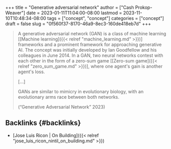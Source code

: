 +++
title = "Generative adversarial network"
author = ["Cash Prokop-Weaver"]
date = 2023-01-11T11:04:00-08:00
lastmod = 2023-11-10T10:48:34-08:00
tags = ["concept", "concept"]
categories = ["concept"]
draft = false
slug = "0f560f37-8170-46a9-8ec3-160de418eb7d"
+++

> A generative adversarial network (GAN) is a class of machine learning [[Machine learning]({{< relref "machine_learning.md" >}})] frameworks and a prominent framework for approaching generative AI. The concept was initially developed by Ian Goodfellow and his colleagues in June 2014. In a GAN, two neural networks contest with each other in the form of a zero-sum game [[Zero-sum game]({{< relref "zero_sum_game.md" >}})], where one agent's gain is another agent's loss.
>
> [...]
>
> GANs are similar to mimicry in evolutionary biology, with an evolutionary arms race between both networks.
>
> (“Generative Adversarial Network” 2023)


## Backlinks {#backlinks}

-   [Jose Luis Ricon | On Building]({{< relref "jose_luis_ricon_nintil_on_building.md" >}})
